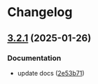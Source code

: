 # Changelog

## [3.2.1](https://github.com/annminn104/gh-actions/compare/v3.2.0...v3.2.1) (2025-01-26)


### Documentation

* update docs ([2e53b71](https://github.com/annminn104/gh-actions/commit/2e53b71f8307171abf66eb8a64842e6ec2e9a9b8))
